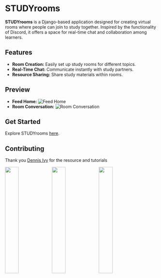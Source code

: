# STUDYrooms

**STUDYrooms** is a Django-based application designed for creating virtual rooms where people can join to study together. Inspired by the functionality of Discord, it offers a space for real-time chat and collaboration among learners.

## Features

- **Room Creation:** Easily set up study rooms for different topics.
- **Real-Time Chat:** Communicate instantly with study partners.
- **Resource Sharing:** Share study materials within rooms.

## Preview

- **Feed Home:** ![Feed Home](URL-to-image)
- **Room Conversation:** ![Room Conversation](URL-to-image)

## Get Started

Explore STUDYrooms [here](https://studybuddev.herokuapp.com/).


## Contributing

Thank you [Dennis Ivy](https://github.com/divanov11/) for the resource and tutorials

<img width="30%" src="https://user-images.githubusercontent.com/72341453/134747028-7e2d90cc-a92f-4f66-815e-54a0d50cca54.PNG">
<img width="30%" src="https://user-images.githubusercontent.com/72341453/134747028-7e2d90cc-a92f-4f66-815e-54a0d50cca54.PNG">
<img width="30%" src="https://user-images.githubusercontent.com/72341453/134747028-7e2d90cc-a92f-4f66-815e-54a0d50cca54.PNG">





